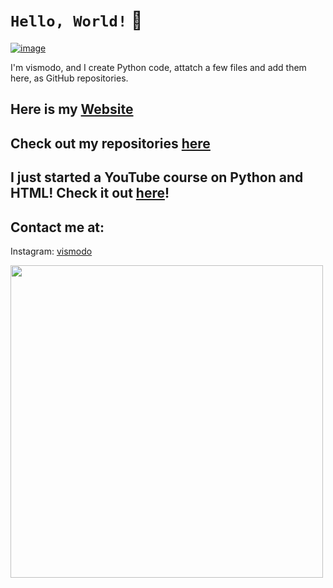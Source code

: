 # `Hello, World!` 👋

[![image](https://avatars2.githubusercontent.com/u/62926183?s=460&u=e560f6297c81982fc2b554f3c997ec878421fa80&v=4)](https://vismodo.github.io/Website/Homepage/index.html)
 
I'm vismodo, and I create Python code, attatch a few files and add them here, as GitHub repositories.


## Here is my [Website](https://vismodo.github.io/Website/Homepage/index.html)
## Check out my repositories [here](https://github.com/vismodo?tab=repositories)

## I just started a YouTube course on Python and HTML! Check it out [here](https://www.youtube.com/channel/UCabDaT8EMoGGkxjnXTuPx3Q)!

## Contact me at:

Instagram: [vismodo](https://www.instagram.com/vismodo/)


[<img src="https://github.com/vismodo/vismodo/blob/master/Instagram%20Nametag.png" width=500>](https://vismodo.github.io/Website/Homepage/index.html)
